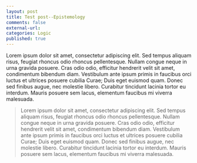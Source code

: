 ```yaml
---
layout: post
title: Test post--Epistemology
comments: false
external-url:
categories: Logic
published: true
---
```


Lorem ipsum dolor sit amet, consectetur adipiscing elit. Sed tempus aliquam risus, feugiat rhoncus odio rhoncus pellentesque. Nullam congue neque in urna gravida posuere. Cras odio odio, efficitur hendrerit velit sit amet, condimentum bibendum diam. Vestibulum ante ipsum primis in faucibus orci luctus et ultrices posuere cubilia Curae; Duis eget euismod quam. Donec sed finibus augue, nec molestie libero. Curabitur tincidunt lacinia tortor eu interdum. Mauris posuere sem lacus, elementum faucibus mi viverra malesuada.

> Lorem ipsum dolor sit amet, consectetur adipiscing elit. Sed tempus aliquam risus, feugiat rhoncus odio rhoncus pellentesque. Nullam congue neque in urna gravida posuere. Cras odio odio, efficitur hendrerit velit sit amet, condimentum bibendum diam. Vestibulum ante ipsum primis in faucibus orci luctus et ultrices posuere cubilia Curae; Duis eget euismod quam. Donec sed finibus augue, nec molestie libero. Curabitur tincidunt lacinia tortor eu interdum. Mauris posuere sem lacus, elementum faucibus mi viverra malesuada.